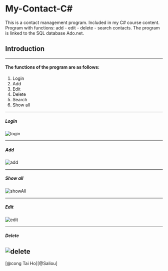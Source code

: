 # My-Contact-C#
This is a contact management program. Included in my C# course content. Program with functions: add - edit - delete - search contacts. The program is linked to the SQL database Ado.net.
## Introduction
---
#### The functions of the program are as follows:
1. Login
2. Add
3. Edit
4. Delete
5. Search
6. Show all
---
##### Login
![login](https://github.com/congtaiho/My-Contact-C-/assets/132761655/8269b3d1-61ec-46e0-adc7-d14e8abb7df4)

---
##### Add
![add](https://github.com/congtaiho/My-Contact-C-/assets/132761655/32197c02-a2da-41e9-aa8b-032c582cd48c)

---
##### Show all
![showAll](https://github.com/congtaiho/My-Contact-C-/assets/132761655/fc978891-319b-43d7-9c17-bfe4f53df1c8)

----
##### Edit
![edit](https://github.com/congtaiho/My-Contact-C-/assets/132761655/5932448e-a39c-4444-84b8-de293ef70f69)

----
##### Delete
![delete](https://github.com/congtaiho/My-Contact-C-/assets/132761655/5c1287c3-efe7-4e16-8648-19b6689f6fc5)
---
[@cong Tai Ho][@Saliou]






